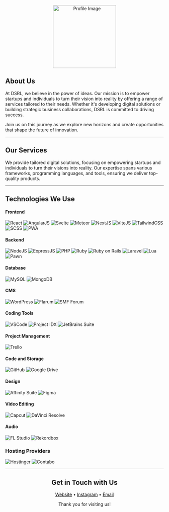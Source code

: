 <div align="center">
    <a href="https://dreamstrl">
        <img src="https://dreamstrl.com/assets/Logo%20Semi%20Colored.png" alt="Profile Image" width="200" />
    </a>
</div>

## About Us
At DSRL, we believe in the power of ideas. Our mission is to empower startups and individuals to turn their vision into reality by offering a range of services tailored to their needs. Whether it's developing digital solutions or building strategic business collaborations, DSRL is committed to driving success.

Join us on this journey as we explore new horizons and create opportunities that shape the future of innovation.

---

## Our Services
We provide tailored digital solutions, focusing on empowering startups and individuals to turn their visions into reality. Our expertise spans various frameworks, programming languages, and tools, ensuring we deliver top-quality products.

---

## Technologies We Use
#### Frontend
<img src="https://img.shields.io/static/v1?style=for-the-badge&message=React&color=61DAFB&logo=React&logoColor=FFFFFF&label=" alt="React" /> <img src="https://img.shields.io/static/v1?style=for-the-badge&message=AngularJS&color=DD0031&logo=AngularJS&logoColor=FFFFFF&label=" alt="AngularJS" /> 
<img src="https://img.shields.io/static/v1?style=for-the-badge&message=Svelte&color=FF3E00&logo=Svelte&logoColor=FFFFFF&label=" alt="Svelte" />
<img src="https://img.shields.io/static/v1?style=for-the-badge&message=Meteor&color=00A1F1&logo=Meteor&logoColor=FFFFFF&label=" alt="Meteor" />
<img src="https://img.shields.io/static/v1?style=for-the-badge&message=NextJS&color=000000&logo=Next.js&logoColor=FFFFFF&label=" alt="NextJS" />
<img src="https://img.shields.io/static/v1?style=for-the-badge&message=ViteJS&color=646CFF&logo=Vite&logoColor=FFFFFF&label=" alt="ViteJS" />
<img src="https://img.shields.io/static/v1?style=for-the-badge&message=TailwindCSS&color=06B6D4&logo=Tailwind CSS&logoColor=FFFFFF&label=" alt="TailwindCSS" />
<img src="https://img.shields.io/static/v1?style=for-the-badge&message=SCSS&color=CC6699&logo=Sass&logoColor=FFFFFF&label=" alt="SCSS" />
<img src="https://img.shields.io/static/v1?style=for-the-badge&message=PWA&color=4A90E2&logo=Progressive Web App&logoColor=FFFFFF&label=" alt="PWA" />

#### Backend
<img src="https://img.shields.io/static/v1?style=for-the-badge&message=NodeJS&color=339933&logo=Node.js&logoColor=FFFFFF&label=" alt="NodeJS" /> <img src="https://img.shields.io/static/v1?style=for-the-badge&message=ExpressJS&color=000000&logo=Express&logoColor=FFFFFF&label=" alt="ExpressJS" />
<img src="https://img.shields.io/static/v1?style=for-the-badge&message=PHP&color=777BB4&logo=PHP&logoColor=FFFFFF&label=" alt="PHP" />
<img src="https://img.shields.io/static/v1?style=for-the-badge&message=Ruby&color=CC342D&logo=Ruby&logoColor=FFFFFF&label=" alt="Ruby" />
<img src="https://img.shields.io/static/v1?style=for-the-badge&message=Ruby%20on%20Rails&color=CC0000&logo=Ruby on Rails&logoColor=FFFFFF&label=" alt="Ruby on Rails" />
<img src="https://img.shields.io/static/v1?style=for-the-badge&message=Laravel&color=FF2D20&logo=Laravel&logoColor=FFFFFF&label=" alt="Laravel" />
<img src="https://img.shields.io/static/v1?style=for-the-badge&message=Lua&color=2C2D72&logo=Lua&logoColor=FFFFFF&label=" alt="Lua" />
<img src="https://img.shields.io/static/v1?style=for-the-badge&message=Pawn&color=6E7C9A&logo=Pawno&logoColor=FFFFFF&label=" alt="Pawn" />

#### Database
<img src="https://img.shields.io/static/v1?style=for-the-badge&message=MySQL&color=00758F&logo=MySQL&logoColor=FFFFFF&label=" alt="MySQL" /> <img src="https://img.shields.io/static/v1?style=for-the-badge&message=MongoDB&color=47A248&logo=MongoDB&logoColor=FFFFFF&label=" alt="MongoDB" />

#### CMS
<img src="https://img.shields.io/static/v1?style=for-the-badge&message=WordPress&color=21759B&logo=WordPress&logoColor=FFFFFF&label=" alt="WordPress" /> <img src="https://img.shields.io/static/v1?style=for-the-badge&message=Flarum&color=F95A1B&logo=Flarum&logoColor=FFFFFF&label=" alt="Flarum" />
<img src="https://img.shields.io/static/v1?style=for-the-badge&message=SMF%20Forum&color=4E7EA8&logo=Simple Machines Forum&logoColor=FFFFFF&label=" alt="SMF Forum" />

#### Coding Tools
<img src="https://img.shields.io/static/v1?style=for-the-badge&message=VSCode&color=007ACC&logo=Visual Studio Code&logoColor=FFFFFF&label=" alt="VSCode" /> <img src="https://img.shields.io/static/v1?style=for-the-badge&message=Project%20IDX&color=EA4335&logo=Google&logoColor=FFFFFF&label=" alt="Project IDX" />
<img src="https://img.shields.io/static/v1?style=for-the-badge&message=JetBrains&color=000000&logo=JetBrains&logoColor=FFFFFF&label=" alt="JetBrains Suite" />

#### Project Management
<img src="https://img.shields.io/static/v1?style=for-the-badge&message=Trello&color=0079BF&logo=Trello&logoColor=FFFFFF&label=" alt="Trello" />

#### Code and Storage
<img src="https://img.shields.io/static/v1?style=for-the-badge&message=GitHub&color=181717&logo=GitHub&logoColor=FFFFFF&label=" alt="GitHub" /> <img src="https://img.shields.io/static/v1?style=for-the-badge&message=Google%20Drive&color=4285F4&logo=Google Drive&logoColor=FFFFFF&label=" alt="Google Drive" />

#### Design
<img src="https://img.shields.io/static/v1?style=for-the-badge&message=Affinity&color=8B3F00&logo=Affinity&logoColor=FFFFFF&label=" alt="Affinity Suite" /> <img src="https://img.shields.io/static/v1?style=for-the-badge&message=Figma&color=F24E1E&logo=Figma&logoColor=FFFFFF&label=" alt="Figma" />

#### Video Editing
<img src="https://img.shields.io/static/v1?style=for-the-badge&message=Capcut&color=8A3FFC&logo=Capcut&logoColor=FFFFFF&label=" alt="Capcut" /> <img src="https://img.shields.io/static/v1?style=for-the-badge&message=DaVinci%20Resolve&color=00A3E0&logo=DaVinci Resolve&logoColor=FFFFFF&label=" alt="DaVinci Resolve" />

#### Audio
<img src="https://img.shields.io/static/v1?style=for-the-badge&message=FL%20Studio&color=F50E4D&logo=FL Studio&logoColor=FFFFFF&label=" alt="FL Studio" /> <img src="https://img.shields.io/static/v1?style=for-the-badge&message=Rekordbox&color=1A73E8&logo=Rekordbox&logoColor=FFFFFF&label=" alt="Rekordbox" />

### Hosting Providers

<img src="https://img.shields.io/static/v1?style=for-the-badge&message=Hostinger&color=EFA400&logo=Hostinger&logoColor=FFFFFF&label=" alt="Hostinger" /> <img src="https://img.shields.io/static/v1?style=for-the-badge&message=Contabo&color=F37020&logo=Contabo&logoColor=FFFFFF&label=" alt="Contabo" />

---

<h2 align="center">Get in Touch with Us</h2>

<div align="center">
  <a href="https://dreamstrl.com">Website</a> • 
  <a href="https://instagram.com/dsrlcom">Instagram</a> • 
  <a href="mailto:contact@dreamstrl.com">Email</a>
</div>

<p align="center">Thank you for visiting us!</p>

